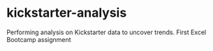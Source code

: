 # kickstarter-analysis
Performing analysis on Kickstarter data to uncover trends.  First Excel Bootcamp assignment
